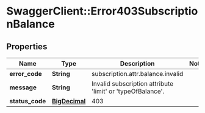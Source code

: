 # SwaggerClient::Error403SubscriptionBalance

## Properties
Name | Type | Description | Notes
------------ | ------------- | ------------- | -------------
**error_code** | **String** | subscription.attr.balance.invalid | 
**message** | **String** | Invalid subscription attribute &#x27;limit&#x27; or &#x27;typeOfBalance&#x27;. | 
**status_code** | [**BigDecimal**](BigDecimal.md) | 403 | 

